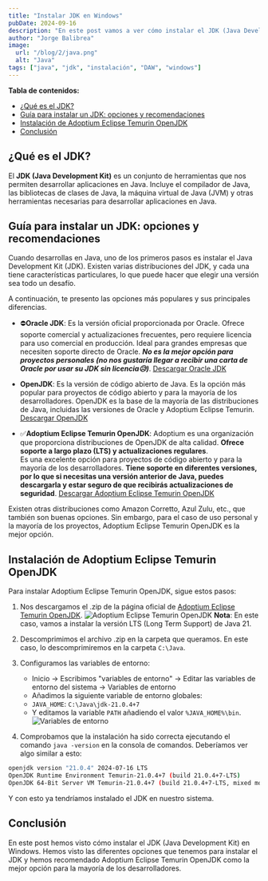 ```yaml
---
title: "Instalar JDK en Windows"
pubDate: 2024-09-16
description: "En este post vamos a ver cómo instalar el JDK (Java Development Kit) de Java en Windows."
author: "Jorge Balibrea"
image:
  url: "/blog/2/java.png"
  alt: "Java"
tags: ["java", "jdk", "instalación", "DAW", "windows"]
---
```


**Tabla de contenidos:**

- [¿Qué es el JDK?](#qué-es-el-jdk)
- [Guía para instalar un JDK: opciones y recomendaciones](#guía-para-instalar-un-jdk-opciones-y-recomendaciones)
- [Instalación de Adoptium Eclipse Temurin OpenJDK](#instalación-de-adoptium-eclipse-temurin-openjdk)
- [Conclusión](#conclusión)

## ¿Qué es el JDK?

El **JDK (Java Development Kit)** es un conjunto de herramientas que nos permiten desarrollar aplicaciones en Java. Incluye el compilador de Java, las bibliotecas de clases de Java, la máquina virtual de Java (JVM) y otras herramientas necesarias para desarrollar aplicaciones en Java.

## Guía para instalar un JDK: opciones y recomendaciones

Cuando desarrollas en Java, uno de los primeros pasos es instalar el Java Development Kit (JDK). Existen varias distribuciones del JDK, y cada una tiene características particulares, lo que puede hacer que elegir una versión sea todo un desafío.

A continuación, te presento las opciones más populares y sus principales diferencias.

- ⛔**Oracle JDK**: Es la versión oficial proporcionada por Oracle. Ofrece soporte comercial y actualizaciones frecuentes, pero requiere licencia para uso comercial en producción. Ideal para grandes empresas que necesiten soporte directo de Oracle. **_No es la mejor opción para proyectos personales (no nos gustaría llegar a recibir una carta de Oracle por usar su JDK sin licencia😥)_**. <a href="https://www.oracle.com/java/technologies/downloads/" target="_blank">Descargar Oracle JDK</a>

- **OpenJDK**: Es la versión de código abierto de Java. Es la opción más popular para proyectos de código abierto y para la mayoría de los desarrolladores. OpenJDK es la base de la mayoría de las distribuciones de Java, incluidas las versiones de Oracle y Adoptium Eclipse Temurin. <a href="https://openjdk.java.net/" target="_blank">Descargar OpenJDK</a>

- ✅**Adoptium Eclipse Temurin OpenJDK**: Adoptium es una organización que proporciona distribuciones de OpenJDK de alta calidad. **Ofrece soporte a largo plazo (LTS) y actualizaciones regulares**.  
  Es una excelente opción para proyectos de código abierto y para la mayoría de los desarrolladores. **Tiene soporte en diferentes versiones, por lo que si necesitas una versión anterior de Java, puedes descargarla y estar seguro de que recibirás actualizaciones de seguridad**. <a href="https://adoptium.net/" target="_blank">Descargar Adoptium Eclipse Temurin OpenJDK</a>

Existen otras distribuciones como Amazon Corretto, Azul Zulu, etc., que también son buenas opciones. Sin embargo, para el caso de uso personal y la mayoría de los proyectos, Adoptium Eclipse Temurin OpenJDK es la mejor opción.

## Instalación de Adoptium Eclipse Temurin OpenJDK

Para instalar Adoptium Eclipse Temurin OpenJDK, sigue estos pasos:

1. Nos descargamos el .zip de la página oficial de [Adoptium Eclipse Temurin OpenJDK](https://adoptium.net/).
   <img src="/blog/2/adoptium-1.png" alt="Adoptium Eclipse Temurin OpenJDK" class="zoomable-image"/>
   **Nota**: En este caso, vamos a instalar la versión LTS (Long Term Support) de Java 21.

2. Descomprimimos el archivo .zip en la carpeta que queramos. En este caso, lo descomprimiremos en la carpeta `C:\Java`.
3. Configuramos las variables de entorno:
   - Inicio -> Escribimos "variables de entorno" -> Editar las variables de entorno del sistema -> Variables de entorno
   - Añadimos la siguiente variable de entorno globales:
   - `JAVA_HOME`: `C:\Java\jdk-21.0.4+7`
   - Y editamos la variable `PATH` añadiendo el valor `%JAVA_HOME%\bin`.
     <img src="/blog/2/variables-entorno.png" alt="Variables de entorno" class="zoomable-image"/>
4. Comprobamos que la instalación ha sido correcta ejecutando el comando `java -version` en la consola de comandos. Deberíamos ver algo similar a esto:

```bash
openjdk version "21.0.4" 2024-07-16 LTS
OpenJDK Runtime Environment Temurin-21.0.4+7 (build 21.0.4+7-LTS)
OpenJDK 64-Bit Server VM Temurin-21.0.4+7 (build 21.0.4+7-LTS, mixed mode, sharing)
```

Y con esto ya tendríamos instalado el JDK en nuestro sistema.

## Conclusión

En este post hemos visto cómo instalar el JDK (Java Development Kit) en Windows. Hemos visto las diferentes opciones que tenemos para instalar el JDK y hemos recomendado Adoptium Eclipse Temurin OpenJDK como la mejor opción para la mayoría de los desarrolladores.
